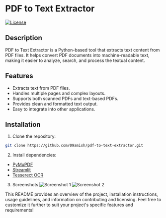 # PDF to Text Extractor

[![License](https://img.shields.io/badge/license-MIT-blue.svg)](https://opensource.org/licenses/MIT)

## Description

PDF to Text Extractor is a Python-based tool that extracts text content from PDF files. It helps convert PDF documents into machine-readable text, making it easier to analyze, search, and process the textual content.

## Features

- Extracts text from PDF files.
- Handles multiple pages and complex layouts.
- Supports both scanned PDFs and text-based PDFs.
- Provides clean and formatted text output.
- Easy to integrate into other applications.

## Installation

1. Clone the repository:
```bash
git clone https://github.com/09amish/pdf-to-text-extractor.git
```
2. Install dependencies:

- [PyMuPDF](https://github.com/pymupdf/PyMuPDF)
- [Streamlit](https://github.com/streamlit/streamlit)
- [Tesserect OCR](https://github.com/tesseract-ocr/tesseract)

3. Screenshots
   ![Screenshot 1](https://i.imgur.com/LdOF9yu.png)
   ![Screenshot 2](https://i.imgur.com/qQhPdgT.png)


This README provides an overview of the project, installation instructions, usage guidelines, and information on contributing and licensing. Feel free to customize it further to suit your project's specific features and requirements!





